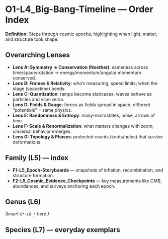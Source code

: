 # O1-L4_Big-Bang-Timeline — Order Index
**Definition:** Steps through cosmic epochs, highlighting when light, matter, and structure took shape.
## Overarching Lenses

- **Lens A: Symmetry -> Conservation (Noether)**: sameness across time/space/rotation → energy/momentum/angular momentum conserved.
- **Lens B: Frames & Relativity**: who’s measuring; speed limits; when the stage (spacetime) bends.
- **Lens C: Quantization**: ramps become staircases; waves behave as particles and vice-versa.
- **Lens D: Fields & Gauge**: forces as fields spread in space; different “potentials” = same physics.
- **Lens E: Randomness & Entropy**: many-microstates, noise, arrows of time.
- **Lens F: Scale & Renormalization**: what matters changes with zoom; universal behavior emerges.
- **Lens G: Topology & Phases**: protected counts (knots/holes) that survive deformations.

## Family (L5) — index
- **F1-L5_Epoch-Storyboards** — snapshots of inflation, recombination, and structure formation.
- **F2-L5_Cosmic_Evidence_Checkpoints** — key measurements like CMB, abundances, and surveys anchoring each epoch.
## Genus (L6)
_(Insert `G*-L6_*` here.)_
## Species (L7) — everyday exemplars
